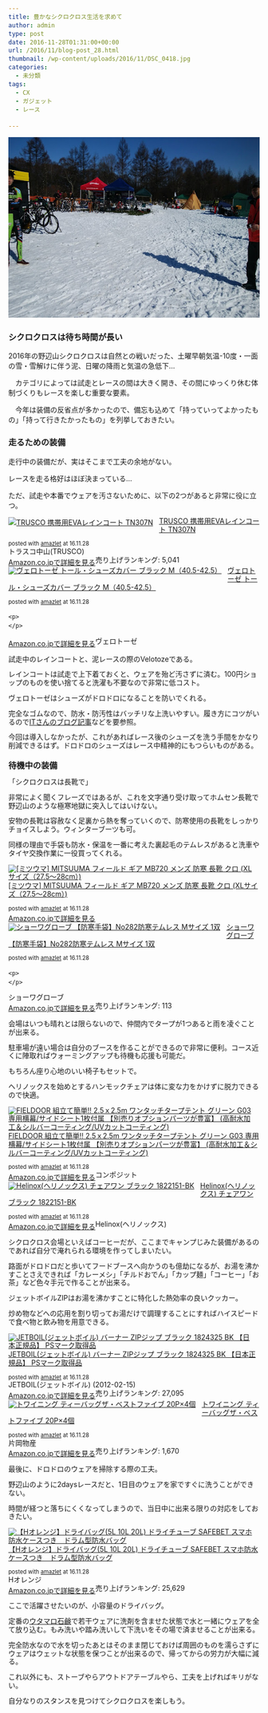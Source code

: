 ```yaml
---
title: 豊かなシクロクロス生活を求めて
author: admin
type: post
date: 2016-11-28T01:31:00+00:00
url: /2016/11/blog-post_28.html
thumbnail: /wp-content/uploads/2016/11/DSC_0418.jpg
categories:
  - 未分類
tags:
  - CX
  - ガジェット
  - レース

---
```

<div class="separator" style="clear: both; text-align: center;">
  <img border="0" height="362" src="/wp-content/uploads/2016/11/DSC_0418.jpg" width="640" />
</div>



### シクロクロスは待ち時間が長い

2016年の野辺山シクロクロスは自然との戦いだった、土曜早朝気温-10度・一面の雪・雪解けに伴う泥、日曜の降雨と気温の急低下…

　カテゴリによっては試走とレースの間は大きく開き、その間にゆっくり休む体制づくりもレースを楽しむ重要な要素。

　今年は装備の反省点が多かったので、備忘も込めて「持っていってよかったもの」「持って行きたかったもの」を列挙しておきたい。

### 走るための装備

走行中の装備だが、実はそこまで工夫の余地がない。

レースを走る格好はほぼ決まっている…

ただ、試走や本番でウェアを汚さないために、以下の2つがあると非常に役に立つ。



<div class="amazlet-box" style="margin-bottom: 0px;">
  <div class="amazlet-image" style="float: left; margin: 0px 12px 1px 0px;">
    <a href="http://www.amazon.co.jp/exec/obidos/ASIN/B00762H9D6/gensobunya-22/ref=nosim/" name="amazletlink" target="_blank"><img alt="TRUSCO 携帯用EVAレインコート TN307N" src="https://images-fe.ssl-images-amazon.com/images/I/31Hr-PMAHbL._SL160_.jpg" style="border: none;" /></a>
  </div>

  <div class="amazlet-info" style="line-height: 120%; margin-bottom: 10px;">
    <div class="amazlet-name" style="line-height: 120%; margin-bottom: 10px;">
<a href="http://www.amazon.co.jp/exec/obidos/ASIN/B00762H9D6/gensobunya-22/ref=nosim/" name="amazletlink" target="_blank">TRUSCO 携帯用EVAレインコート TN307N</a></p>

<div class="amazlet-powered-date" style="font-size: 80%; line-height: 120%; margin-top: 5px;">
  posted with <a href="http://www.amazlet.com/" target="_blank" title="amazlet">amazlet</a> at 16.11.28
</div>


<div class="amazlet-detail">
トラスコ中山(TRUSCO) <br /> 売り上げランキング: 5,041


<div class="amazlet-sub-info" style="float: left;">
<div class="amazlet-link" style="margin-top: 5px;">
  <a href="http://www.amazon.co.jp/exec/obidos/ASIN/B00762H9D6/gensobunya-22/ref=nosim/" name="amazletlink" target="_blank">Amazon.co.jpで詳細を見る</a>
</div>

  </div>

  <div class="amazlet-footer" style="clear: left;">
  </div>
</div>

<div class="amazlet-box" style="margin-bottom: 0px;">
  <div class="amazlet-image" style="float: left; margin: 0px 12px 1px 0px;">
    <a href="http://www.amazon.co.jp/exec/obidos/ASIN/B014ICSE12/gensobunya-22/ref=nosim/" name="amazletlink" target="_blank"><img alt="ヴェロトーゼ トール・シューズカバー ブラック M（40.5-42.5）" src="https://images-fe.ssl-images-amazon.com/images/I/31Gi%2BReaoTL._SL160_.jpg" style="border: none;" /></a>
  </div>

  <div class="amazlet-info" style="line-height: 120%; margin-bottom: 10px;">
    <div class="amazlet-name" style="line-height: 120%; margin-bottom: 10px;">
<a href="http://www.amazon.co.jp/exec/obidos/ASIN/B014ICSE12/gensobunya-22/ref=nosim/" name="amazletlink" target="_blank">ヴェロトーゼ トール・シューズカバー ブラック M（40.5-42.5）</a></p>

<div class="amazlet-powered-date" style="font-size: 80%; line-height: 120%; margin-top: 5px;">
  posted with <a href="http://www.amazlet.com/" target="_blank" title="amazlet">amazlet</a> at 16.11.28
</div>


    <p>
    </p>

<div class="amazlet-detail">
ヴェロトーゼ


<div class="amazlet-sub-info" style="float: left;">
<div class="amazlet-link" style="margin-top: 5px;">
  <a href="http://www.amazon.co.jp/exec/obidos/ASIN/B014ICSE12/gensobunya-22/ref=nosim/" name="amazletlink" target="_blank">Amazon.co.jpで詳細を見る</a>
</div>

  </div>

  <div class="amazlet-footer" style="clear: left;">
  </div>
</div>

試走中のレインコートと、泥レースの際のVelotozeである。

レインコートは試走で上下着ておくと、ウェアを殆ど汚さずに済む。100円ショップのものを使い捨てると洗濯も不要なので非常に低コスト。

ヴェロトーゼはシューズがドロドロになることを防いでくれる。

完全なゴムなので、防水・防汚性はバッチリな上洗いやすい。履き方にコツがいるので<a href="http://rbs.ta36.com/?p=28800" target="_blank">ITさんのブログ記事</a>などを要参照。

今回は導入しなかったが、これがあればレース後のシューズを洗う手間をかなり削減できるはず。ドロドロのシューズはレース中精神的にもつらいものがある。

### 待機中の装備

「シクロクロスは長靴で」

非常によく聞くフレーズではあるが、これを文字通り受け取ってホムセン長靴で野辺山のような極寒地獄に突入してはいけない。

安物の長靴は容赦なく足裏から熱を奪っていくので、防寒使用の長靴をしっかりチョイスしよう。ウィンターブーツも可。

同様の理由で手袋も防水・保温を一番に考えた裏起毛のテムレスがあると洗車やタイヤ交換作業に一役買ってくれる。



<div class="amazlet-box" style="margin-bottom: 0px;">
  <div class="amazlet-image" style="float: left; margin: 0px 12px 1px 0px;">
    <a href="http://www.amazon.co.jp/exec/obidos/ASIN/B0166MQNA6/gensobunya-22/ref=nosim/" name="amazletlink" target="_blank"><img alt="[ミツウマ] MITSUUMA フィールド ギア MB720 メンズ 防寒 長靴 クロ (XLサイズ（27.5～28cm）)" src="https://images-fe.ssl-images-amazon.com/images/I/41bi9Ga7kgL._SL160_.jpg" style="border: none;" /></a>
  </div>

  <div class="amazlet-info" style="line-height: 120%; margin-bottom: 10px;">
    <div class="amazlet-name" style="line-height: 120%; margin-bottom: 10px;">
<a href="http://www.amazon.co.jp/exec/obidos/ASIN/B0166MQNA6/gensobunya-22/ref=nosim/" name="amazletlink" target="_blank">[ミツウマ] MITSUUMA フィールド ギア MB720 メンズ 防寒 長靴 クロ (XLサイズ（27.5～28cm）)</a></p>

<div class="amazlet-powered-date" style="font-size: 80%; line-height: 120%; margin-top: 5px;">
  posted with <a href="http://www.amazlet.com/" target="_blank" title="amazlet">amazlet</a> at 16.11.28
</div>


<div class="amazlet-detail">


<div class="amazlet-sub-info" style="float: left;">
<div class="amazlet-link" style="margin-top: 5px;">
  <a href="http://www.amazon.co.jp/exec/obidos/ASIN/B0166MQNA6/gensobunya-22/ref=nosim/" name="amazletlink" target="_blank">Amazon.co.jpで詳細を見る</a>
</div>

  </div>

  <div class="amazlet-footer" style="clear: left;">
  </div>
</div>

<div class="amazlet-box" style="margin-bottom: 0px;">
  <div class="amazlet-image" style="float: left; margin: 0px 12px 1px 0px;">
    <a href="http://www.amazon.co.jp/exec/obidos/ASIN/B007PLDRAC/gensobunya-22/ref=nosim/" name="amazletlink" target="_blank"><img alt="ショーワグローブ 【防寒手袋】No282防寒テムレス Mサイズ 1双" src="https://images-fe.ssl-images-amazon.com/images/I/41rohPYYEvL._SL160_.jpg" style="border: none;" /></a>
  </div>

  <div class="amazlet-info" style="line-height: 120%; margin-bottom: 10px;">
    <div class="amazlet-name" style="line-height: 120%; margin-bottom: 10px;">
<a href="http://www.amazon.co.jp/exec/obidos/ASIN/B007PLDRAC/gensobunya-22/ref=nosim/" name="amazletlink" target="_blank">ショーワグローブ 【防寒手袋】No282防寒テムレス Mサイズ 1双</a></p>

<div class="amazlet-powered-date" style="font-size: 80%; line-height: 120%; margin-top: 5px;">
  posted with <a href="http://www.amazlet.com/" target="_blank" title="amazlet">amazlet</a> at 16.11.28
</div>


    <p>
    </p>

<div class="amazlet-detail">
ショーワグローブ <br /> 売り上げランキング: 113


<div class="amazlet-sub-info" style="float: left;">
<div class="amazlet-link" style="margin-top: 5px;">
  <a href="http://www.amazon.co.jp/exec/obidos/ASIN/B007PLDRAC/gensobunya-22/ref=nosim/" name="amazletlink" target="_blank">Amazon.co.jpで詳細を見る</a>
</div>

  </div>

  <div class="amazlet-footer" style="clear: left;">
  </div>
</div>

会場はいつも晴れとは限らないので、仲間内でタープが1つあると雨を凌ぐことが出来る。

駐車場が遠い場合は自分のブースを作ることができるので非常に便利。コース近くに陣取ればウォーミングアップも待機も応援も可能だ。

もちろん座り心地のいい椅子もセットで。

ヘリノックスを始めとするハンモックチェアは体に変な力をかけずに脱力できるので快適。



<div class="amazlet-box" style="margin-bottom: 0px;">
  <div class="amazlet-image" style="float: left; margin: 0px 12px 1px 0px;">
    <a href="http://www.amazon.co.jp/exec/obidos/ASIN/B00I0QA32G/gensobunya-22/ref=nosim/" name="amazletlink" target="_blank"><img alt="FIELDOOR 組立て簡単!! 2.5ｘ2.5m ワンタッチタープテント グリーン G03 専用横幕/サイドシート1枚付属 【別売りオプションパーツが豊富】 (高耐水加工＆シルバーコーティング/UVカットコーティング)" src="https://images-fe.ssl-images-amazon.com/images/I/41rg45PpyUL._SL160_.jpg" style="border: none;" /></a>
  </div>

  <div class="amazlet-info" style="line-height: 120%; margin-bottom: 10px;">
    <div class="amazlet-name" style="line-height: 120%; margin-bottom: 10px;">
<a href="http://www.amazon.co.jp/exec/obidos/ASIN/B00I0QA32G/gensobunya-22/ref=nosim/" name="amazletlink" target="_blank">FIELDOOR 組立て簡単!! 2.5ｘ2.5m ワンタッチタープテント グリーン G03 専用横幕/サイドシート1枚付属 【別売りオプションパーツが豊富】 (高耐水加工＆シルバーコーティング/UVカットコーティング)</a></p>

<div class="amazlet-powered-date" style="font-size: 80%; line-height: 120%; margin-top: 5px;">
  posted with <a href="http://www.amazlet.com/" target="_blank" title="amazlet">amazlet</a> at 16.11.28
</div>


<div class="amazlet-detail">
コンポジット


<div class="amazlet-sub-info" style="float: left;">
<div class="amazlet-link" style="margin-top: 5px;">
  <a href="http://www.amazon.co.jp/exec/obidos/ASIN/B00I0QA32G/gensobunya-22/ref=nosim/" name="amazletlink" target="_blank">Amazon.co.jpで詳細を見る</a>
</div>

  </div>

  <div class="amazlet-footer" style="clear: left;">
  </div>
</div>



<div class="amazlet-box" style="margin-bottom: 0px;">
  <div class="amazlet-image" style="float: left; margin: 0px 12px 1px 0px;">
    <a href="http://www.amazon.co.jp/exec/obidos/ASIN/B00U72QEFQ/gensobunya-22/ref=nosim/" name="amazletlink" target="_blank"><img alt="Helinox(ヘリノックス) チェアワン ブラック 1822151-BK" src="https://images-fe.ssl-images-amazon.com/images/I/51nfUZFnz9L._SL160_.jpg" style="border: none;" /></a>
  </div>

  <div class="amazlet-info" style="line-height: 120%; margin-bottom: 10px;">
    <div class="amazlet-name" style="line-height: 120%; margin-bottom: 10px;">
<a href="http://www.amazon.co.jp/exec/obidos/ASIN/B00U72QEFQ/gensobunya-22/ref=nosim/" name="amazletlink" target="_blank">Helinox(ヘリノックス) チェアワン ブラック 1822151-BK</a></p>

<div class="amazlet-powered-date" style="font-size: 80%; line-height: 120%; margin-top: 5px;">
  posted with <a href="http://www.amazlet.com/" target="_blank" title="amazlet">amazlet</a> at 16.11.28
</div>


<div class="amazlet-detail">
Helinox(ヘリノックス)


<div class="amazlet-sub-info" style="float: left;">
<div class="amazlet-link" style="margin-top: 5px;">
  <a href="http://www.amazon.co.jp/exec/obidos/ASIN/B00U72QEFQ/gensobunya-22/ref=nosim/" name="amazletlink" target="_blank">Amazon.co.jpで詳細を見る</a>
</div>

  </div>

  <div class="amazlet-footer" style="clear: left;">
  </div>
</div>

シクロクロス会場といえばコーヒーだが、ここまでキャンプじみた装備があるのであれば自分で淹れられる環境を作ってしまいたい。

路面がドロドロだと歩いてフードブースへ向かうのも億劫になるが、お湯を沸かすことさえできれば「カレーメシ」「チルドおでん」「カップ麺」「コーヒー」「お茶」など色々手元で作ることが出来る。

ジェットボイルZIPはお湯を沸かすことに特化した熱効率の良いクッカー。

炒め物などへの応用を割り切ってお湯だけで調理することにすればハイスピードで食べ物と飲み物を用意できる。



<div class="amazlet-box" style="margin-bottom: 0px;">
  <div class="amazlet-image" style="float: left; margin: 0px 12px 1px 0px;">
    <a href="http://www.amazon.co.jp/exec/obidos/ASIN/B004YGKQ00/gensobunya-22/ref=nosim/" name="amazletlink" target="_blank"><img alt="JETBOIL(ジェットボイル) バーナー ZIPジップ ブラック 1824325 BK 【日本正規品】 PSマーク取得品" src="https://images-fe.ssl-images-amazon.com/images/I/41%2BpApxz3HL._SL160_.jpg" style="border: none;" /></a>
  </div>

  <div class="amazlet-info" style="line-height: 120%; margin-bottom: 10px;">
    <div class="amazlet-name" style="line-height: 120%; margin-bottom: 10px;">
<a href="http://www.amazon.co.jp/exec/obidos/ASIN/B004YGKQ00/gensobunya-22/ref=nosim/" name="amazletlink" target="_blank">JETBOIL(ジェットボイル) バーナー ZIPジップ ブラック 1824325 BK 【日本正規品】 PSマーク取得品</a></p>

<div class="amazlet-powered-date" style="font-size: 80%; line-height: 120%; margin-top: 5px;">
  posted with <a href="http://www.amazlet.com/" target="_blank" title="amazlet">amazlet</a> at 16.11.28
</div>


<div class="amazlet-detail">
JETBOIL(ジェットボイル) (2012-02-15)<br /> 売り上げランキング: 27,095


<div class="amazlet-sub-info" style="float: left;">
<div class="amazlet-link" style="margin-top: 5px;">
  <a href="http://www.amazon.co.jp/exec/obidos/ASIN/B004YGKQ00/gensobunya-22/ref=nosim/" name="amazletlink" target="_blank">Amazon.co.jpで詳細を見る</a>
</div>

  </div>

  <div class="amazlet-footer" style="clear: left;">
  </div>
</div>



<div class="amazlet-box" style="margin-bottom: 0px;">
  <div class="amazlet-image" style="float: left; margin: 0px 12px 1px 0px;">
    <a href="http://www.amazon.co.jp/exec/obidos/ASIN/B002WSIACI/gensobunya-22/ref=nosim/" name="amazletlink" target="_blank"><img alt="トワイニング ティーバッグザ・ベストファイブ 20P×4個" src="https://images-fe.ssl-images-amazon.com/images/I/51FZqC%2BEz9L._SL160_.jpg" style="border: none;" /></a>
  </div>

  <div class="amazlet-info" style="line-height: 120%; margin-bottom: 10px;">
    <div class="amazlet-name" style="line-height: 120%; margin-bottom: 10px;">
<a href="http://www.amazon.co.jp/exec/obidos/ASIN/B002WSIACI/gensobunya-22/ref=nosim/" name="amazletlink" target="_blank">トワイニング ティーバッグザ・ベストファイブ 20P×4個</a></p>

<div class="amazlet-powered-date" style="font-size: 80%; line-height: 120%; margin-top: 5px;">
  posted with <a href="http://www.amazlet.com/" target="_blank" title="amazlet">amazlet</a> at 16.11.28
</div>


<div class="amazlet-detail">
片岡物産 <br /> 売り上げランキング: 1,670


<div class="amazlet-sub-info" style="float: left;">
<div class="amazlet-link" style="margin-top: 5px;">
  <a href="http://www.amazon.co.jp/exec/obidos/ASIN/B002WSIACI/gensobunya-22/ref=nosim/" name="amazletlink" target="_blank">Amazon.co.jpで詳細を見る</a>
</div>

  </div>

  <div class="amazlet-footer" style="clear: left;">
  </div>
</div>

最後に、ドロドロのウェアを掃除する際の工夫。

野辺山のように2daysレースだと、1日目のウェアを家ですぐに洗うことができない。

時間が経つと落ちにくくなってしまうので、当日中に出来る限りの対応をしておきたい。

<div class="amazlet-box" style="margin-bottom: 0px;">
  <div class="amazlet-image" style="float: left; margin: 0px 12px 1px 0px;">
    <a href="http://www.amazon.co.jp/exec/obidos/ASIN/B0141DTUDY/gensobunya-22/ref=nosim/" name="amazletlink" target="_blank"><img alt="【Hオレンジ】ドライバッグ(5L 10L 20L) ドライチューブ SAFEBET スマホ防水ケースつき　ドラム型防水バッグ" src="https://images-fe.ssl-images-amazon.com/images/I/419l3heStPL._SL160_.jpg" style="border: none;" /></a>
  </div>

  <div class="amazlet-info" style="line-height: 120%; margin-bottom: 10px;">
    <div class="amazlet-name" style="line-height: 120%; margin-bottom: 10px;">
<a href="http://www.amazon.co.jp/exec/obidos/ASIN/B0141DTUDY/gensobunya-22/ref=nosim/" name="amazletlink" target="_blank">【Hオレンジ】ドライバッグ(5L 10L 20L) ドライチューブ SAFEBET スマホ防水ケースつき　ドラム型防水バッグ</a></p>

<div class="amazlet-powered-date" style="font-size: 80%; line-height: 120%; margin-top: 5px;">
  posted with <a href="http://www.amazlet.com/" target="_blank" title="amazlet">amazlet</a> at 16.11.28
</div>


<div class="amazlet-detail">
Hオレンジ <br /> 売り上げランキング: 25,629


<div class="amazlet-sub-info" style="float: left;">
<div class="amazlet-link" style="margin-top: 5px;">
  <a href="http://www.amazon.co.jp/exec/obidos/ASIN/B0141DTUDY/gensobunya-22/ref=nosim/" name="amazletlink" target="_blank">Amazon.co.jpで詳細を見る</a>
</div>

  </div>

  <div class="amazlet-footer" style="clear: left;">
  </div>
</div>

ここで活躍させたいのが、小容量のドライバッグ。

定番の<a href="http://amzn.to/2gBlhxM" target="_blank">ウタマロ石鹸</a>で若干ウェアに洗剤を含ませた状態で水と一緒にウェアを全て放り込む。もみ洗いや踏み洗いして下洗いをその場で済ませることが出来る。

完全防水なので水を切ったあとはそのまま閉じておけば周囲のものを濡らさずにウェアはウェットな状態を保つことが出来るので、帰ってからの労力が大幅に減る。

これ以外にも、ストーブやらアウトドアテーブルやら、工夫を上げればキリがない。

自分なりのスタンスを見つけてシクロクロスを楽しもう。